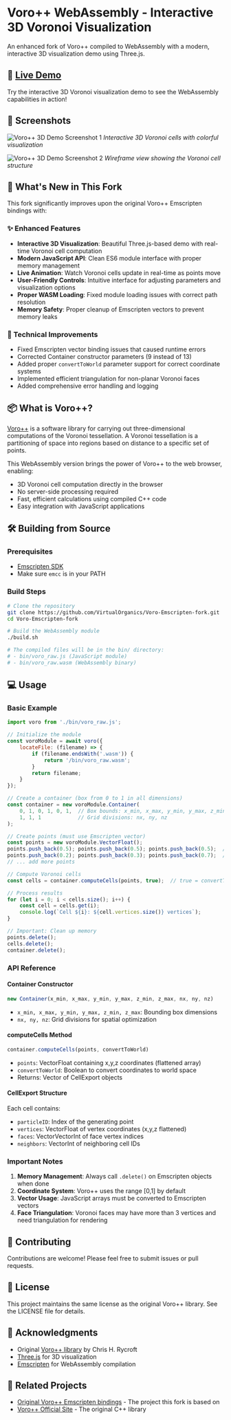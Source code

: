 # Voro++ WebAssembly - Interactive 3D Voronoi Visualization

An enhanced fork of Voro++ compiled to WebAssembly with a modern, interactive 3D visualization demo using Three.js.

## 🚀 [Live Demo](https://virtualorganics.github.io/Voro-Emscripten-fork/)

Try the interactive 3D Voronoi visualization demo to see the WebAssembly capabilities in action!

## 📸 Screenshots

![Voro++ 3D Demo Screenshot 1](screenshots/voro-demo-1.png)
*Interactive 3D Voronoi cells with colorful visualization*

![Voro++ 3D Demo Screenshot 2](screenshots/voro-demo-2.png)
*Wireframe view showing the Voronoi cell structure*

## 🎯 What's New in This Fork

This fork significantly improves upon the original Voro++ Emscripten bindings with:

### ✨ Enhanced Features
- **Interactive 3D Visualization**: Beautiful Three.js-based demo with real-time Voronoi cell computation
- **Modern JavaScript API**: Clean ES6 module interface with proper memory management
- **Live Animation**: Watch Voronoi cells update in real-time as points move
- **User-Friendly Controls**: Intuitive interface for adjusting parameters and visualization options
- **Proper WASM Loading**: Fixed module loading issues with correct path resolution
- **Memory Safety**: Proper cleanup of Emscripten vectors to prevent memory leaks

### 🔧 Technical Improvements
- Fixed Emscripten vector binding issues that caused runtime errors
- Corrected Container constructor parameters (9 instead of 13)
- Added proper `convertToWorld` parameter support for correct coordinate systems
- Implemented efficient triangulation for non-planar Voronoi faces
- Added comprehensive error handling and logging

## 📦 What is Voro++?

[Voro++](https://math.lbl.gov/voro++/) is a software library for carrying out three-dimensional computations of the Voronoi tessellation. A Voronoi tessellation is a partitioning of space into regions based on distance to a specific set of points.

This WebAssembly version brings the power of Voro++ to the web browser, enabling:
- 3D Voronoi cell computation directly in the browser
- No server-side processing required
- Fast, efficient calculations using compiled C++ code
- Easy integration with JavaScript applications

## 🛠️ Building from Source

### Prerequisites
- [Emscripten SDK](https://emscripten.org/docs/getting_started/downloads.html)
- Make sure `emcc` is in your PATH

### Build Steps
```bash
# Clone the repository
git clone https://github.com/VirtualOrganics/Voro-Emscripten-fork.git
cd Voro-Emscripten-fork

# Build the WebAssembly module
./build.sh

# The compiled files will be in the bin/ directory:
# - bin/voro_raw.js (JavaScript module)
# - bin/voro_raw.wasm (WebAssembly binary)
```

## 💻 Usage

### Basic Example
```javascript
import voro from './bin/voro_raw.js';

// Initialize the module
const voroModule = await voro({
    locateFile: (filename) => {
        if (filename.endsWith('.wasm')) {
            return '/bin/voro_raw.wasm';
        }
        return filename;
    }
});

// Create a container (box from 0 to 1 in all dimensions)
const container = new voroModule.Container(
    0, 1, 0, 1, 0, 1,  // Box bounds: x_min, x_max, y_min, y_max, z_min, z_max
    1, 1, 1            // Grid divisions: nx, ny, nz
);

// Create points (must use Emscripten vector)
const points = new voroModule.VectorFloat();
points.push_back(0.5); points.push_back(0.5); points.push_back(0.5);  // Point 1
points.push_back(0.2); points.push_back(0.3); points.push_back(0.7);  // Point 2
// ... add more points

// Compute Voronoi cells
const cells = container.computeCells(points, true);  // true = convertToWorld

// Process results
for (let i = 0; i < cells.size(); i++) {
    const cell = cells.get(i);
    console.log(`Cell ${i}: ${cell.vertices.size()} vertices`);
}

// Important: Clean up memory
points.delete();
cells.delete();
container.delete();
```

### API Reference

#### Container Constructor
```javascript
new Container(x_min, x_max, y_min, y_max, z_min, z_max, nx, ny, nz)
```
- `x_min, x_max, y_min, y_max, z_min, z_max`: Bounding box dimensions
- `nx, ny, nz`: Grid divisions for spatial optimization

#### computeCells Method
```javascript
container.computeCells(points, convertToWorld)
```
- `points`: VectorFloat containing x,y,z coordinates (flattened array)
- `convertToWorld`: Boolean to convert coordinates to world space
- Returns: Vector of CellExport objects

#### CellExport Structure
Each cell contains:
- `particleID`: Index of the generating point
- `vertices`: VectorFloat of vertex coordinates (x,y,z flattened)
- `faces`: VectorVectorInt of face vertex indices
- `neighbors`: VectorInt of neighboring cell IDs

### Important Notes

1. **Memory Management**: Always call `.delete()` on Emscripten objects when done
2. **Coordinate System**: Voro++ uses the range [0,1] by default
3. **Vector Usage**: JavaScript arrays must be converted to Emscripten vectors
4. **Face Triangulation**: Voronoi faces may have more than 3 vertices and need triangulation for rendering

## 🤝 Contributing

Contributions are welcome! Please feel free to submit issues or pull requests.

## 📄 License

This project maintains the same license as the original Voro++ library. See the LICENSE file for details.

## 🙏 Acknowledgments

- Original [Voro++ library](https://math.lbl.gov/voro++/) by Chris H. Rycroft
- [Three.js](https://threejs.org/) for 3D visualization
- [Emscripten](https://emscripten.org/) for WebAssembly compilation

## 🔗 Related Projects

- [Original Voro++ Emscripten bindings](https://github.com/delfrrr/voro-emscripten) - The project this fork is based on
- [Voro++ Official Site](https://math.lbl.gov/voro++/) - The original C++ library
